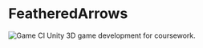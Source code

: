 # FeatheredArrows
![Game CI](https://github.com/github/docs/actions/workflows/template.yml/badge.svg)
Unity 3D game development for coursework.
